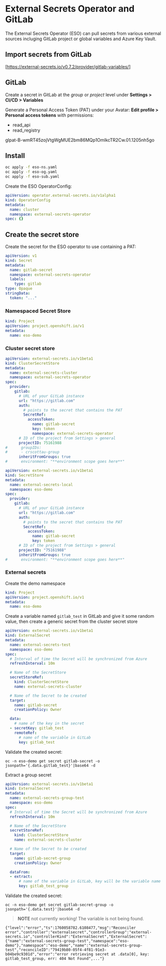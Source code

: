 # External Secrets Operator and GitLab

The External Secrets Operator (ESO) can pull secrets from various external sources incluging GitLab project or global variables and Azure Key Vault.

## Import secrets from GitLab

[https://external-secrets.io/v0.7.2/provider/gitlab-variables/]

## GitLab

Create a secret in GitLab at the _group_ or _project_ level under **Settings > CI/CD > Variables**

Generate a Personal Access Token (PAT) under your Avatar: **Edit profile > Personal access tokens** with permissions:

- read_api
- read_registry

glpat-B-wmRT45zojVtgWgMUE2bm86MQp1OmlkcTR2Cw.01.1205nh5go

## Install

```bash
oc apply -f eso-ns.yaml
oc apply -f eso-og.yaml
oc apply -f eso-sub.yaml
```

Create the ESO OperatorConfig:

```yaml
apiVersion: operator.external-secrets.io/v1alpha1
kind: OperatorConfig
metadata:
  name: cluster
  namespace: external-secrets-operator
spec: {}
```

## Create the secret store

Create the secret for the ESO operator to use containing a PAT:

```yaml
apiVersion: v1
kind: Secret
metadata:
  name: gitlab-secret
  namespace: external-secrets-operator
  labels: 
    type: gitlab
type: Opaque 
stringData:
  token: "..."
```

### Namespaced Secret Store

```yaml
kind: Project
apiVersion: project.openshift.io/v1
metadata:
  name: eso-demo
```

### Cluster secret store

```yaml
apiVersion: external-secrets.io/v1beta1
kind: ClusterSecretStore
metadata:
  name: external-secrets-cluster
  namespace: external-secrets-operator
spec:
  provider:
    gitlab:
      # URL of your GitLab instance
      url: "https://gitlab.com"
      auth:
        # points to the secret that contains the PAT
        SecretRef:
          accessToken:
            name: gitlab-secret
            key: token
            namespace: external-secrets-operator
      # ID of the project from Settings > general            
      projectID: 75161988
#      groupIDs: 
#      - crscottau-group
      inheritFromGroups: true
#      environment: "**environment scope goes here**" 
```

```yaml
apiVersion: external-secrets.io/v1beta1
kind: SecretStore
metadata:
  name: external-secrets-local
  namespace: eso-demo
spec:
  provider:
    gitlab:
      # URL of your GitLab instance
      url: "https://gitlab.com"
      auth:
        # points to the secret that contains the PAT
        SecretRef:
          accessToken:
            name: gitlab-secret
            key: token
      # ID of the project from Settings > general
      projectID: "75161988"
      inheritFromGroups: true
#      environment: "**environment scope goes here**" 
```

### External secrets

Create the demo namespace

```yaml
kind: Project
apiVersion: project.openshift.io/v1
metadata:
  name: eso-demo
```

Create a variable named `gitlab_test` in GitLab and give it some random value, then create a generic secret from the cluster secret store

```yaml
apiVersion: external-secrets.io/v1beta1
kind: ExternalSecret
metadata:
  name: external-secrets-test
  namespace: eso-demo
spec:
  # Interval of time the Secret will be synchronized from Azure
  refreshInterval: 10m

  # Name of the SecretStore
  secretStoreRef:
    kind: ClusterSecretStore
    name: external-secrets-cluster

  # Name of the Secret to be created
  target:
    name: gitlab-secret
    creationPolicy: Owner

  data:
    # name of the key in the secret
  - secretKey: gitlab_test 
    remoteRef:
      # name of the variable in GitLab
      key: gitlab_test
```

Validate the created secret:

`oc -n eso-demo get secret gitlab-secret -o jsonpath='{.data.gitlab_test}'|base64 -d`

Extract a group secret

```yaml
apiVersion: external-secrets.io/v1beta1
kind: ExternalSecret
metadata:
  name: external-secrets-group-test
  namespace: eso-demo
spec:
  # Interval of time the Secret will be synchronized from Azure
  refreshInterval: 10m

  # Name of the SecretStore
  secretStoreRef:
    kind: ClusterSecretStore
    name: external-secrets-cluster

  # Name of the Secret to be created
  target:
    name: gitlab-secret-group
    creationPolicy: Owner

  dataFrom:
  - extract:
      # name of the variable in GitLab, key will be the variable name
      key: gitlab_test_group
```

Validate the created secret:

`oc -n eso-demo get secret gitlab-secret-group -o jsonpath='{.data.test}'|base64 -d`

> **__NOTE__** not currently working! The variable is not being found.

```text
{"level":"error","ts":1760058782.6108477,"msg":"Reconciler error","controller":"externalsecret","controllerGroup":"external-secrets.io","controllerKind":"ExternalSecret","ExternalSecret":{"name":"external-secrets-group-test","namespace":"eso-demo"},"namespace":"eso-demo","name":"external-secrets-group-test","reconcileID":"79419b80-05f4-4f81-91e3-b04be9c9301d","error":"error retrieving secret at .data[0], key: gitlab_test_group, err: 404 Not Found",..."}
```
